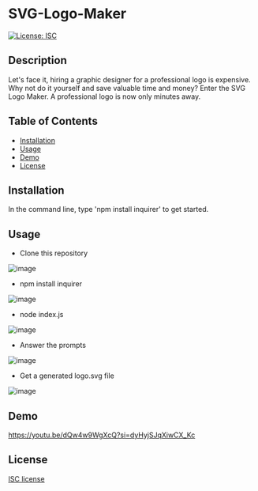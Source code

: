 # SVG-Logo-Maker
[![License: ISC](https://img.shields.io/badge/License-ISC-blue.svg)](https://opensource.org/licenses/ISC)

## Description 
Let's face it, hiring a graphic designer for a professional logo is expensive. Why not do it yourself and save valuable time and money? Enter the SVG Logo Maker. A professional logo is now only minutes away. 

## Table of Contents

* [Installation](#installation)
* [Usage](#usage)
* [Demo](#demo)
* [License](#license)

## Installation

In the command line, type 'npm install inquirer' to get started.

## Usage

- Clone this repository


![image](https://github.com/Villzies/SVG-Logo-Maker/assets/135443479/7bfbfcf9-1398-40c3-90d2-1ad01980df5d)

- npm install inquirer

![image](https://github.com/Villzies/ReadMe-Generator/assets/135443479/2ce59090-bf33-4803-a7df-720042121ecb)

- node index.js

![image](https://github.com/Villzies/ReadMe-Generator/assets/135443479/a7f56d99-bc12-44c9-b072-0798c16cca38)

- Answer the prompts

![image](https://github.com/Villzies/SVG-Logo-Maker/assets/135443479/60334825-fe48-431b-ab05-90fa39b6bc57)

- Get a generated logo.svg file

![image](https://github.com/Villzies/SVG-Logo-Maker/assets/135443479/8c291a7b-b412-4665-b6eb-905962a4399d)

## Demo
https://youtu.be/dQw4w9WgXcQ?si=dyHyjSJqXiwCX_Kc

## License 

[ISC license](https://github.com/jconeff/README_generator/blob/main/LICENSE)
